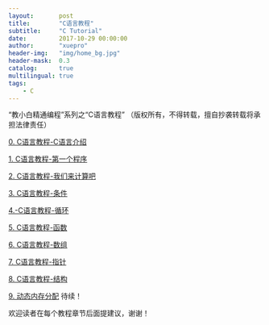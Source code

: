 ```yaml
---
layout:       post
title:        "C语言教程"
subtitle:     "C Tutorial"
date:         2017-10-29 00:00:00
author:       "xuepro"
header-img:   "img/home_bg.jpg"
header-mask:  0.3
catalog:      true
multilingual: true
tags:
    - C
---
```

“教小白精通编程”系列之“C语言教程” （版权所有，不得转载，擅自抄袭转载将承担法律责任）

[0. C语言教程-C语言介绍](https://xuepro.xcguan.net/2017/10/30/0.-C%E8%AF%AD%E8%A8%80%E6%95%99%E7%A8%8B-C%E8%AF%AD%E8%A8%80%E4%BB%8B%E7%BB%8D/)

[1. C语言教程-第一个程序](https://xuepro.xcguan.net/2017/10/30/1.-C%E8%AF%AD%E8%A8%80%E6%95%99%E7%A8%8B-%E7%AC%AC%E4%B8%80%E4%B8%AA%E7%A8%8B%E5%BA%8F/)

[2. C语言教程-我们来计算吧](https://xuepro.xcguan.net/2017/10/30/2.C%E8%AF%AD%E8%A8%80%E6%95%99%E7%A8%8B-%E6%88%91%E4%BB%AC%E6%9D%A5%E8%AE%A1%E7%AE%97%E5%90%A7/)

[3. C语言教程-条件](https://xuepro.xcguan.net/2017/10/30/3.-C%E8%AF%AD%E8%A8%80%E6%95%99%E7%A8%8B-%E6%9D%A1%E4%BB%B6/)

[4.-C语言教程-循环](https://xuepro.xcguan.net/2017/10/30/4.-C%E8%AF%AD%E8%A8%80%E6%95%99%E7%A8%8B-%E5%BE%AA%E7%8E%AF/)

[5. C语言教程-函数](https://xuepro.xcguan.net/2017/10/30/5.-C%E8%AF%AD%E8%A8%80%E6%95%99%E7%A8%8B-%E5%87%BD%E6%95%B0/)

[6. C语言教程-数组](https://xuepro.xcguan.net/2017/10/30/6.-C%E8%AF%AD%E8%A8%80%E6%95%99%E7%A8%8B-%E6%95%B0%E7%BB%84/)

[7. C语言教程-指针](https://xuepro.xcguan.net/2017/10/30/7.-C%E8%AF%AD%E8%A8%80%E6%95%99%E7%A8%8B-%E6%8C%87%E9%92%88/)

[8. C语言教程-结构](https://xuepro.xcguan.net/2017/10/30/8.-C%E8%AF%AD%E8%A8%80%E6%95%99%E7%A8%8B-%E7%BB%93%E6%9E%84/)

[9. 动态内存分配](https://xuepro.xcguan.net/2017/10/30/9.-dynamic_memory_allocation/)
待续！

欢迎读者在每个教程章节后面提建议，谢谢！
